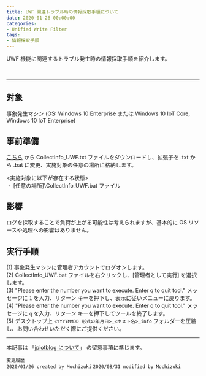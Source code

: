```yaml
---
title: UWF 関連トラブル時の情報採取手順について
date: 2020-01-26 00:00:00
categories:
- Unified Write Filter
tags:
- 情報採取手順
---
```

UWF 機能に関連するトラブル発生時の情報採取手順を紹介します。
<!-- more -->
<br>

***
## 対象
事象発生マシン (OS: Windows 10 Enterprise または Windows 10 IoT Core, Windows 10 IoT Enterprise)  

## 事前準備
[こちら](https://jpiotblog.github.io/files/CollectInfo_UWF.txt "CollectInfo_UWF.txt") から CollectInfo_UWF.txt ファイルをダウンロードし、拡張子を .txt から .bat に変更、実施対象の任意の場所に格納します。  

<実施対象に以下が存在する状態>  
・ [任意の場所]\CollectInfo_UWF.bat ファイル

## 影響
ログを採取することで負荷が上がる可能性は考えられますが、基本的に OS リソースや処理への影響はありません。  

## 実行手順
(1) 事象発生マシンに管理者アカウントでログオンします。  
(2) CollectInfo_UWF.bat ファイルを右クリックし、[管理者として実行] を選択します。  
(3) "Please enter the number you want to execute. Enter q to quit tool." メッセージに `1` を入力、リターン キーを押下し、表示に従いメニューに戻ります。  
(4) "Please enter the number you want to execute. Enter q to quit tool." メッセージに `q` を入力、リターン キーを押下してツールを終了します。  
(5) デスクトップ上 `<YYYYMMDD 形式の年月日>_<ホスト名>_info` フォルダーを圧縮し、お問い合わせいただく際にご提供ください。  

***
本記事は 「[jpiotblog について](https://jpiotblog.github.io/blog/2020/01/01/about-jpiotblog/)」 の留意事項に準じます。  

`変更履歴`  
`2020/01/26 created by Mochizuki`
`2020/08/31 modified by Mochizuki`